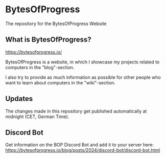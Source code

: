 # BytesOfProgress
The repository for the BytesOfProgress Website

## What is BytesOfProgress?

https://bytesofprogress.io/

BytesOfProgress is a website, in which I showcase my projects related to computers in the "blog"-section.

I also try to provide as much information as possible for other people who want to learn about computers in the "wiki"-section.

## Updates

The changes made in this repository get published automatically at midnight (CET, German Time).

## Discord Bot

Get information on the BOP Discord Bot and add it to your server here:
https://bytesofprogress.io/blog/posts/2024/discord-bot/discord-bot.html